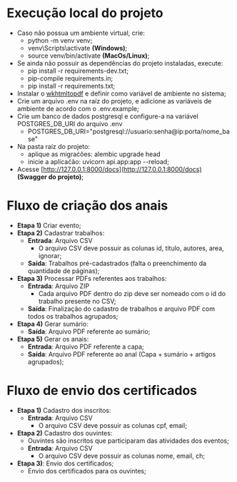 # Execução local do projeto

* Caso não possua um ambiente virtual, crie:
  * python -m venv venv;
  * venv\Scripts\activate **(Windows)**;
  * source venv/bin/activate **(MacOs/Linux)**;
* Se ainda não possuir as dependências do projeto instaladas, execute:
  * pip install -r requirements-dev.txt;
  * pip-compile requirements.in;
  * pip install -r requirements.txt;
* Instalar o [wkhtmltopdf](https://wkhtmltopdf.org/downloads.html) e definir como variável de ambiente no sistema;
* Crie um arquivo .env na raíz do projeto, e adicione as variáveis de ambiente de acordo com o .env.example;
* Crie um banco de dados postgresql e configure-a na variável POSTGRES_DB_URI do arquivo .env 
  * POSTGRES_DB_URI="postgresql://usuario:senha@ip:porta/nome_base"
* Na pasta raíz do projeto:
  * aplique as migraćões: alembic upgrade head 
  * inicie a aplicaćão: uvicorn api.app:app --reload;
* Acesse [http://127.0.0.1:8000/docs](http://127.0.0.1:8000/docs) **(Swagger do projeto)**;

# Fluxo de criação dos anais
- **Etapa 1)** Criar evento;
- **Etapa 2)** Cadastrar trabalhos:
  - **Entrada**: Arquivo CSV 
    - O arquivo CSV deve possuir as colunas id, titulo, autores, area, ignorar;
  - **Saída**: Trabalhos pré-cadastrados (falta o preenchimento da quantidade de páginas);
- **Etapa 3)** Processar PDFs referentes aos trabalhos:
  - **Entrada**: Arquivo ZIP 
    - Cada arquivo PDF dentro do zip deve ser nomeado com o id do trabalho presente no CSV;
  - **Saída**: Finalização do cadastro de trabalhos e arquivo PDF com todos os trabalhos agrupados;
- **Etapa 4)** Gerar sumário:
  - **Saída**: Arquivo PDF referente ao sumário;
- **Etapa 5)** Gerar os anais:
  - **Entrada**: Arquivo PDF referente a capa;
  - **Saída**: Arquivo PDF referente ao anal (Capa + sumário + artigos agrupados);

# Fluxo de envio dos certificados
- **Etapa 1)** Cadastro dos inscritos:
  - **Entrada**: Arquivo CSV
    - O arquivo CSV deve possuir as colunas cpf, email;
- **Etapa 2)** Cadastro dos ouvintes:
  - Ouvintes são inscritos que participaram das atividades dos eventos;
  - **Entrada**: Arquivo CSV
    - O arquivo CSV deve possuir as colunas nome, email, ch;
- **Etapa 3)**: Envio dos certificados;
  - Envio dos certificados para os ouvintes;
